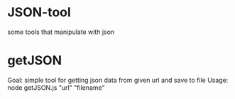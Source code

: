 JSON-tool
=========

some tools that manipulate with json


getJSON
=========
Goal: simple tool for getting json data from given url and save to file
Usage: node getJSON.js "url" "filename"
